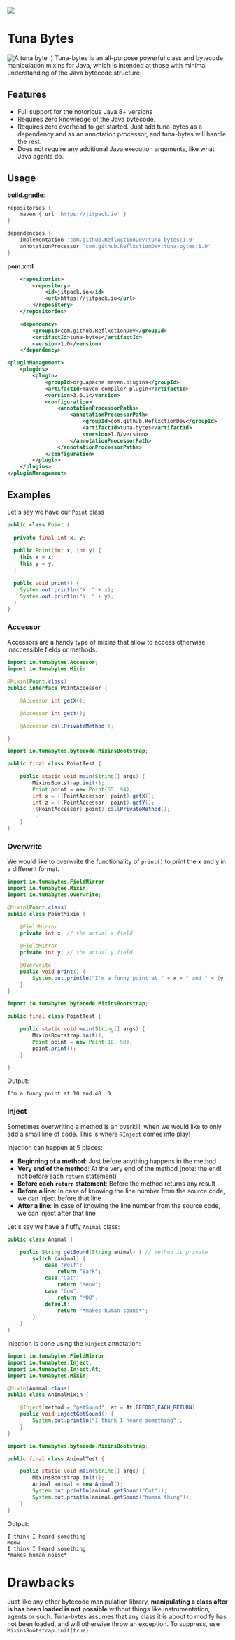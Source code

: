 [![](https://jitpack.io/v/ReflxctionDev/tuna-bytes.svg)](https://jitpack.io/#ReflxctionDev/tuna-bytes)

# Tuna Bytes
![A tuna byte :)](https://i.imgur.com/15VLkMI.jpg)
Tuna-bytes is an all-purpose powerful class and bytecode manipulation mixins for Java, which is intended at those with minimal understanding of the Java bytecode structure.

## Features
- Full support for the notorious Java 8+ versions
- Requires zero knowledge of the Java bytecode.
- Requires zero overhead to get started. Just add tuna-bytes as a dependency and as an annotation processor, and tuna-bytes will handle the rest.
- Does not require any additional Java execution arguments, like what Java agents do.

## Usage
**build.gradle**:
```groovy
repositories {
    maven { url 'https://jitpack.io' }
}
```

```groovy
dependencies {
    implementation 'com.github.ReflxctionDev:tuna-bytes:1.0'
    annotationProcessor 'com.github.ReflxctionDev:tuna-bytes:1.0'
}
```

**pom.xml**
```xml
	<repositories>
		<repository>
		    <id>jitpack.io</id>
		    <url>https://jitpack.io</url>
		</repository>
	</repositories>
```
```xml
	<dependency>
	    <groupId>com.github.ReflxctionDev</groupId>
	    <artifactId>tuna-bytes</artifactId>
	    <version>1.0</version>
	</dependency>
```

```xml
<pluginManagement>
    <plugins>
        <plugin>
            <groupId>org.apache.maven.plugins</groupId>
            <artifactId>maven-compiler-plugin</artifactId>
            <version>3.6.1</version>
            <configuration>
                <annotationProcessorPaths>
                    <annotationProcessorPath>
                        <groupId>com.github.ReflxctionDev</groupId>
                        <artifactId>tuna-bytes</artifactId>
                        <version>1.0/version>
                    </annotationProcessorPath>
                </annotationProcessorPaths>
            </configuration>
        </plugin>
    </plugins>
</pluginManagement>
```

## Examples
Let's say we have our `Point` class
```java
public class Point {  
  
  private final int x, y;  
  
  public Point(int x, int y) {  
    this.x = x;  
    this.y = y;  
  } 
  
  public void print() {
    System.out.println("X: " + x);  
    System.out.println("Y: " + y);  
  }  
}
```

### Accessor
Accessors are a handy type of mixins that allow to access otherwise inaccessible fields or methods.
```java
import io.tunabytes.Accessor;
import io.tunabytes.Mixin;

@Mixin(Point.class)
public interface PointAccessor {

    @Accessor int getX();

    @Accessor int getY();

    @Accessor callPrivateMethod();

}
```

```java
import io.tunabytes.bytecode.MixinsBootstrap;

public final class PointTest {

    public static void main(String[] args) {
        MixinsBootstrap.init();
        Point point = new Point(55, 94);
        int x = ((PointAccessor) point).getX();
        int z = ((PointAccessor) point).getY();
        ((PointAccessor) point).callPrivateMethod();
        ..
    }
}
```

### Overwrite
We would like to overwrite the functionality of `print()` to print the x and y in a different format.
```java
import io.tunabytes.FieldMirror;
import io.tunabytes.Mixin;
import io.tunabytes.Overwrite;

@Mixin(Point.class)
public class PointMixin {

    @FieldMirror
    private int x; // the actual x field
    
    @FieldMirror
    private int y; // the actual y field

    @Overwrite
    public void print() {
        System.out.println("I'm a funny point at " + x + " and " + (y - 10) + " :D");
    }
}
```

```java
import io.tunabytes.bytecode.MixinsBootstrap;

public final class PointTest {

    public static void main(String[] args) {
        MixinsBootstrap.init();
        Point point = new Point(10, 50);
        point.print();
    }

}
```

Output:
```
I'm a funny point at 10 and 40 :D
```

### Inject
Sometimes overwriting a method is an overkill, when we would like to only add a small line of code. This is where `@Inject` comes into play!

Injection can happen at 5 places:
- **Beginning of a method**: Just before anything happens in the method
- **Very end of the method**: At the very end of the method (note: the end! not before each `return` statement)
- **Before each `return` statement**: Before the method returns any result
- **Before a line**: In case of knowing the line number from the source code, we can inject before that line
- **After a line**: In case of knowing the line number from the source code, we can inject after that line

Let's say we have a fluffy `Animal` class:
```java
public class Animal {

    public String getSound(String animal) { // method is private
        switch (animal) {
            case "Wolf":
                return "Bark";
            case "Cat":
                return "Meow";
            case "Cow":
                return "MOO";
            default:
                return "*makes human sound*";
        }
    }
}
```

Injection is done using the `@Inject` annotation:
```java
import io.tunabytes.FieldMirror;
import io.tunabytes.Inject;
import io.tunabytes.Inject.At;
import io.tunabytes.Mixin;

@Mixin(Animal.class)
public class AnimalMixin {

    @Inject(method = "getSound", at = At.BEFORE_EACH_RETURN)
    public void injectGetSound() {
        System.out.println("I think I heard something");
    }
}
```

```java
import io.tunabytes.bytecode.MixinsBootstrap;

public final class AnimalTest {

    public static void main(String[] args) {
        MixinsBootstrap.init();
        Animal animal = new Animal();
        System.out.println(animal.getSound("Cat"));
        System.out.println(animal.getSound("human thing"));
    }
}
```

Output:
```
I think I heard something
Meow
I think I heard something
*makes human noise*
```

# Drawbacks
Just like any other bytecode manipulation library, **manipulating a class after is has been loaded is not possible** without things like instrumentation, agents or such. Tuna-bytes assumes that any class it is about to modify has not been loaded, and will otherwise throw an exception. To suppress, use `MixinsBootstrap.init(true)` 